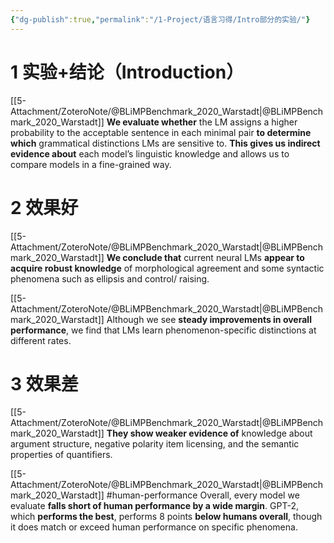 ```yaml
---
{"dg-publish":true,"permalink":"/1-Project/语言习得/Intro部分的实验/"}
---
```


# 1 实验+结论（Introduction）
[[5-Attachment/ZoteroNote/@BLiMPBenchmark_2020_Warstadt\|@BLiMPBenchmark_2020_Warstadt]]
**We evaluate whether** the LM assigns a higher probability to the acceptable sentence in each minimal pair **to determine which** grammatical distinctions LMs are sensitive to.
**This gives us indirect evidence about** each model’s linguistic knowledge and allows us to compare models in a fine-grained way.
# 2 效果好
[[5-Attachment/ZoteroNote/@BLiMPBenchmark_2020_Warstadt\|@BLiMPBenchmark_2020_Warstadt]]
**We conclude that** current neural LMs **appear to acquire robust knowledge** of morphological agreement and some syntactic phenomena such as ellipsis and control/ raising.

[[5-Attachment/ZoteroNote/@BLiMPBenchmark_2020_Warstadt\|@BLiMPBenchmark_2020_Warstadt]]
Although we see **steady improvements in overall performance**, we find that LMs learn phenomenon-specific distinctions at different rates.
# 3 效果差
[[5-Attachment/ZoteroNote/@BLiMPBenchmark_2020_Warstadt\|@BLiMPBenchmark_2020_Warstadt]]
**They show weaker evidence of** knowledge about argument structure, negative polarity item licensing, and the semantic properties of quantifiers.

[[5-Attachment/ZoteroNote/@BLiMPBenchmark_2020_Warstadt\|@BLiMPBenchmark_2020_Warstadt]] #human-performance
Overall, every model we evaluate **falls short of human performance by a wide margin**.
GPT-2, which **performs the best**, performs 8 points **below humans overall**, though it does match or exceed human performance on specific phenomena.
